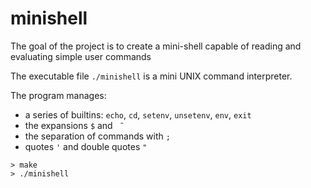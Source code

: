 # minishell
The goal of the project is to create a mini-shell capable of reading and evaluating simple user commands

The executable file `./minishell` is a mini UNIX command interpreter. 

The program manages:
* a series of builtins: `echo`, `cd`, `setenv`, `unsetenv`, `env`, `exit`
* the expansions `$` and ` ̃`
* the separation of commands with `;`
* quotes `'` and double quotes `"`

```
> make
> ./minishell
 ```
